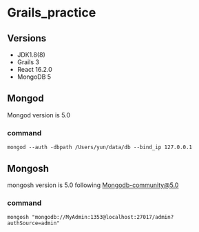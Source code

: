 # Grails_practice

## Versions ##
- JDK1.8(8)
- Grails 3
- React 16.2.0
- MongoDB 5


## Mongod ##
Mongod version is 5.0
### command ###
    mongod --auth -dbpath /Users/yun/data/db --bind_ip 127.0.0.1


## Mongosh ##
mongosh version is 5.0 following Mongodb-community@5.0
### command ###
    mongosh "mongodb://MyAdmin:1353@localhost:27017/admin?authSource=admin"